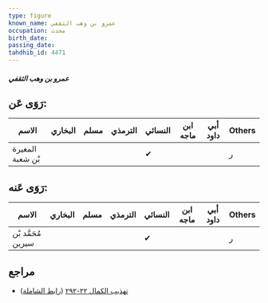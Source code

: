 ```yaml
---
type: figure
known_name: عمرو بن وهب الثقفي
occupation: محدث
birth_date:
passing_date:
tahdhib_id: 4471
---
```

##### عمرو بن وهب الثقفي

## رَوَى عَن:
| الاسم            | البخاري | مسلم | الترمذي | النسائي | ابن ماجه | أبي داود | Others |
| ---------------- | ------- | ---- | ------- | ------- | -------- | -------- | ------ |
| المغيرة بْن شعبة |         |      |         | ✔       |          |          | ر      |
## رَوَى عَنه:
| الاسم              | البخاري | مسلم | الترمذي | النسائي | ابن ماجه | أبي داود | Others |
| ------------------ | ------- | ---- | ------- | ------- | -------- | -------- | ------ |
| مُحَمَّد بْن سيرين |         |      |         | ✔       |          |          | ر      |
## مراجع
- [تهذيب الكمال ٢٢-٢٩٢](obsidian://open?vault=Tahdhib-al-Kamal&file=Figures/٤٤٧١-عمرو%20بن%20وهب%20الثقفي) ([رابط الشاملة](https://shamela.ws/book/3722/11545))